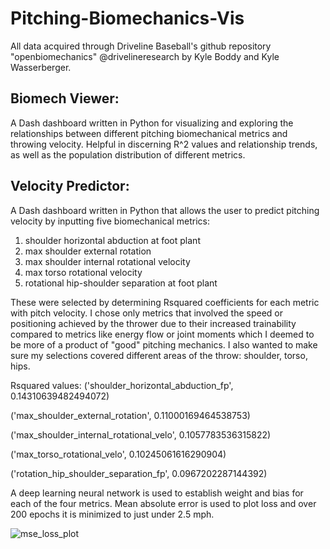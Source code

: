 # Pitching-Biomechanics-Vis
All data acquired through Driveline Baseball's github repository "openbiomechanics" @drivelineresearch by Kyle Boddy and Kyle Wasserberger.
## Biomech Viewer:
A Dash dashboard written in Python for visualizing and exploring the relationships between different pitching biomechanical metrics and throwing velocity. Helpful in discerning R^2 values and relationship trends, as well as the population distribution of different metrics.

## Velocity Predictor:
A Dash dashboard written in Python that allows the user to predict pitching velocity by inputting five biomechanical metrics:
1. shoulder horizontal abduction at foot plant
2. max shoulder external rotation
3. max shoulder internal rotational velocity
4. max torso rotational velocity
5. rotational hip-shoulder separation at foot plant

These were selected by determining Rsquared coefficients for each metric with pitch velocity. I chose only metrics that involved the speed or positioning achieved by the thrower due to their increased trainability compared to metrics like energy flow or joint moments which I deemed to be more of a product of "good" pitching mechanics. I also wanted to make sure my selections covered different areas of the throw: shoulder, torso, hips.

Rsquared values:
('shoulder_horizontal_abduction_fp', 0.14310639482494072)

('max_shoulder_external_rotation', 0.11000169464538753)

('max_shoulder_internal_rotational_velo', 0.1057783536315822)

('max_torso_rotational_velo', 0.10245061616290904)

('rotation_hip_shoulder_separation_fp', 0.0967202287144392)

A deep learning neural network is used to establish weight and bias for each of the four metrics. Mean absolute error is used to plot loss and over 200 epochs it is minimized to just under 2.5 mph.

![mse_loss_plot](https://user-images.githubusercontent.com/96801448/211247335-ddec7dcc-1641-4a3e-9682-f5c8ffdd4dda.png)
